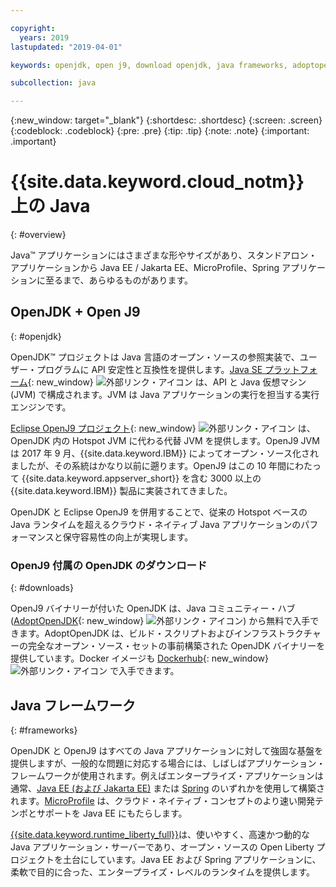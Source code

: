 ```yaml
---

copyright:
  years: 2019
lastupdated: "2019-04-01"

keywords: openjdk, open j9, download openjdk, java frameworks, adoptopenjdk, eclipse openj9, openj9 binaries, openjdk binaries, microprofile framework, jakarta

subcollection: java

---
```


{:new_window: target="_blank"}
{:shortdesc: .shortdesc}
{:screen: .screen}
{:codeblock: .codeblock}
{:pre: .pre}
{:tip: .tip}
{:note: .note}
{:important: .important}

# {{site.data.keyword.cloud_notm}} 上の Java
{: #overview}

Java&trade; アプリケーションにはさまざまな形やサイズがあり、スタンドアロン・アプリケーションから Java EE / Jakarta EE、MicroProfile、Spring アプリケーションに至るまで、あらゆるものがあります。

## OpenJDK + Open J9
{: #openjdk}

OpenJDK&trade; プロジェクトは Java 言語のオープン・ソースの参照実装で、ユーザー・プログラムに API 安定性と互換性を提供します。[Java SE プラットフォーム](https://docs.oracle.com/javase/8/docs/){: new_window} ![外部リンク・アイコン](../icons/launch-glyph.svg "外部リンク・アイコン") は、API と Java 仮想マシン (JVM) で構成されます。JVM は Java アプリケーションの実行を担当する実行エンジンです。

[Eclipse OpenJ9 プロジェクト](https://www.eclipse.org/openj9/index.html){: new_window} ![外部リンク・アイコン](../icons/launch-glyph.svg "外部リンク・アイコン") は、OpenJDK 内の Hotspot JVM に代わる代替 JVM を提供します。OpenJ9 JVM は 2017 年 9 月、{{site.data.keyword.IBM}} によってオープン・ソース化されましたが、その系統はかなり以前に遡ります。OpenJ9 はこの 10 年間にわたって {{site.data.keyword.appserver_short}} を含む 3000 以上の{{site.data.keyword.IBM}} 製品に実装されてきました。

OpenJDK と Eclipse OpenJ9 を併用することで、従来の Hotspot ベースの Java ランタイムを超えるクラウド・ネイティブ Java アプリケーションのパフォーマンスと保守容易性の向上が実現します。

### OpenJ9 付属の OpenJDK のダウンロード
{: #downloads}

OpenJ9 バイナリーが付いた OpenJDK は、Java コミュニティー・ハブ ([AdoptOpenJDK](https://adoptopenjdk.net/releases.html?variant=openjdk8&jvmVariant=openj9){: new_window} ![外部リンク・アイコン](../icons/launch-glyph.svg "外部リンク・アイコン")) から無料で入手できます。AdoptOpenJDK は、ビルド・スクリプトおよびインフラストラクチャーの完全なオープン・ソース・セットの事前構築された OpenJDK バイナリーを提供しています。Docker イメージも [Dockerhub](https://hub.docker.com/u/adoptopenjdk){: new_window} ![外部リンク・アイコン](../icons/launch-glyph.svg "外部リンク・アイコン") で入手できます。

## Java フレームワーク
{: #frameworks}

OpenJDK と OpenJ9 はすべての Java アプリケーションに対して強固な基盤を提供しますが、一般的な問題に対応する場合には、しばしばアプリケーション・フレームワークが使用されます。例えばエンタープライズ・アプリケーションは通常、[Java EE (および Jakarta EE)](/docs/java?topic=java-jee-overview#jakarta-ee) または [Spring](/docs/java?topic=java-spring-overview) のいずれかを使用して構築されます。[MicroProfile](/docs/java?topic=java-jee-overview#microprofile) は、クラウド・ネイティブ・コンセプトのより速い開発テンポとサポートを Java EE にもたらします。

[{{site.data.keyword.runtime_liberty_full}}](/docs/java?topic=java-liberty)は、使いやすく、高速かつ動的な Java アプリケーション・サーバーであり、オープン・ソースの Open Liberty プロジェクトを土台にしています。Java EE および Spring アプリケーションに、柔軟で目的に合った、エンタープライズ・レベルのランタイムを提供します。
